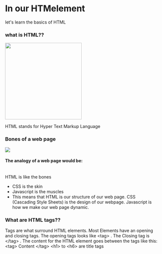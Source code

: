 # In our HTMelement
let's learn the basics of HTML

### what is HTML??

![]()<img src="https://media.giphy.com/media/AAsj7jdrHjtp6/giphy.gif" width="250" height="250"/>

HTML stands for Hyper Text Markup Language

### Bones of a web page 
![](https://media.giphy.com/media/3ohryxUEMbHq6Pp90Q/giphy.gif)

#### The analogy of a web page would be:<br/><br/>
HTML is like the bones<br/>
- CSS is the skin<br/> 
- Javascript is the muscles<br/>
- This means that HTML is our structure of our web page. CSS (Cascading Style Sheets) is the design of our webpage. Javascript is how we make our web page dynamic. 

### What are HTML tags??

Tags are what surround HTML elements. Most Elements have an opening and closing tags. The opening tags looks like  &lt;tag> . The Closing tag is &lt;/tag> . The content for the HTML element goes between the tags like this: &lt;tag> Content &lt;/tag>
&lt;h1> to &lt;h6> are title tags

